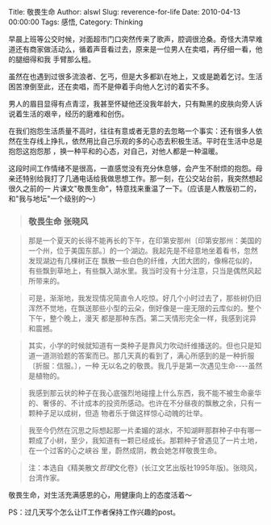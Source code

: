 Title: 敬畏生命
Author: alswl
Slug: reverence-for-life
Date: 2010-04-13 00:00:00
Tags: 感悟, 
Category: Thinking

早晨上班等公交时候，对面超市门口突然传来了歌声，腔调很沧桑。奇怪大清早难道还有商家做活动么，循着声音看过去，原来是一位男人在卖唱，再仔细一看，他的腿细得和我
手臂那么粗。

虽然在也遇到过很多流浪者、乞丐，但是大多都趴在地上，又或是跪着乞讨。生活困苦潦倒至此，还在卖唱，而不是伸着手向他人乞讨的着实不多。

男人的眉目显得有点青涩，我甚至怀疑他还没我年龄大，只有黝黑的皮肤向旁人诉说着生活的艰辛，经历的磨难和创伤。

在我们抱怨生活质量不高时，往往有意或者无意的去忽略一个事实：还有很多人依然在生存线上挣扎，依然用比自己乐观的多的心态去积极生活。平时在生活中总是抱怨这抱怨那
，换一种平和的心态，对自己，对他人都是一种温暖。

这段时间工作情绪不是很高，一直感觉没有充分休息够，会产生不耐烦的抱怨。母亲还特别给我打了几通电话给我做思想工作。那一刻，在公交站台前，我突然想起很久之前的一
片课文"敬畏生命"，特意找来重温了一下。（应该是人教版初二的，和"我与地坛"一个级别的～）

> ### 敬畏生命 张晓风

>

> 那是一个夏天的长得不能再长的下午，在印第安那州〔印第安那州：美国的一个州，位于美国东部。〕的一个湖边。我起先是不经意地坐着看书，忽然发现湖边有几棵树正在
飘散一些白色的纤维，大团大团的，像棉花似的，有些飘到草地上，有些飘入湖水里。我当时没有十分注意，只当是偶然风起所带来的。

>

> 可是，渐渐地，我发现情况简直令人吃惊。好几个小时过去了，那些树仍旧浑然不觉地，在飘送那些小型的云朵，倒好像是一座无限的云库似的。整个下午，整个晚上，漫天
都是那种东西。第二天情形完全一样，我感到诧异和震撼。

>

> 其实，小学的时候就知道有一类种子是靠风力吹动纤维播送的。但也只是知道一道测验题的答案而已。那几天真的看到了，满心所感到的是一种折服〔折服：信服。〕，一种
无以名之的敬畏。我几乎是第一次遇见生命----虽然是植物的。

>

> 我感到那云状的种子在我心底强烈地碰撞上什么东西，我不能不被生命豪华的、奢侈的、不计成本的投资所感动。也许在不分昼夜的飘散之余，只有一颗种子足以成树，但造
物者乐于做这样惊心动魄的壮举。

>

> 我至今仍然在沉思之际想起那一片柔媚的湖水，不知湖畔那群种子中有哪一颗成了小树，至少，我知道有一颗已经成长。那颗种子曾遇见了一片土地，在一个过客的心之峡谷
里，蔚然成阴，教会她怎样敬畏生命。

>

> 注：本选自《精美散文*哲理*文化卷》(长江文艺出版社1995年版)。张晓风，台湾作家。

敬畏生命，对生活充满感恩的心，用健康向上的态度活着～

PS：过几天写个怎么让IT工作者保持工作兴趣的post。

